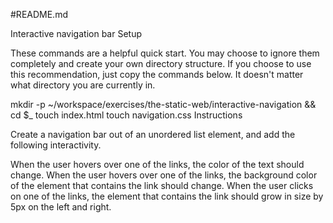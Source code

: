 #README.md

Interactive navigation bar
Setup

These commands are a helpful quick start. You may choose to ignore them completely and create your own directory structure. If you choose to use this recommendation, just copy the commands below. It doesn't matter what directory you are currently in.

mkdir -p ~/workspace/exercises/the-static-web/interactive-navigation && cd $_
touch index.html
touch navigation.css
Instructions

Create a navigation bar out of an unordered list element, and add the following interactivity.

When the user hovers over one of the links, the color of the text should change.
When the user hovers over one of the links, the background color of the element that contains the link should change.
When the user clicks on one of the links, the element that contains the link should grow in size by 5px on the left and right.